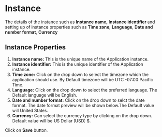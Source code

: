# Instance

The details of the instance such as **Instance name**, **Instance identifier** and setting up of instance properties such as **Time zone**, **Language**, **Date and number format**, **Currency**


## Instance Properties
1. **Instance name:** This is the unique name of the Application instance.
1. **Instance identifier:** This is the unique identifier of the Application instance.
1. **Time zone:** Click on the drop down to select the timezone which the application should use. By Default timezone will be UTC -07:00 Pacific Time.
1. **Language:**  Click on the drop down to select the preferred language. The Default language will be English.
1. **Date and number format:** Click on the drop down to selct the date format. The date format preview will be shown below.The Default value will United States.
1. **Currency:** Can select the currency type by clicking on the drop down. Default value will be US Dollar (USD) $.

Click on **Save** button.
